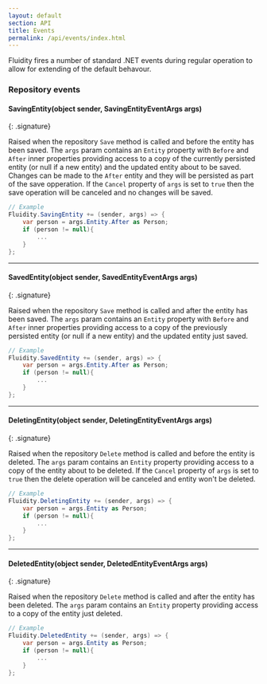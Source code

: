 ```yaml
---
layout: default
section: API
title: Events
permalink: /api/events/index.html
---
```


Fluidity fires a number of standard .NET events during regular operation to allow for extending of the default behavour.

### Repository events

#### SavingEntity(object sender, SavingEntityEventArgs args)
{: .signature}

Raised when the repository `Save` method is called and before the entity has been saved. The `args` param contains an `Entity` property with `Before` and `After` inner properties providing access to a copy of the currently persisted entity (or null if a new entity) and the updated entity about to be saved. Changes can be made to the `After` entity and they will be persisted as part of the save opperation. If the `Cancel` property of `args` is set to `true` then the save operation will be canceled and no changes will be saved.

````csharp
// Example
Fluidity.SavingEntity += (sender, args) => {
    var person = args.Entity.After as Person;
    if (person != null){
        ...
    }
};
````

---


#### SavedEntity(object sender, SavedEntityEventArgs args)
{: .signature}

Raised when the repository `Save` method is called and after the entity has been saved. The `args` param contains an `Entity` property with `Before` and `After` inner properties providing access to a copy of the previously persisted entity (or null if a new entity) and the updated entity just saved. 

````csharp
// Example
Fluidity.SavedEntity += (sender, args) => {
    var person = args.Entity.After as Person;
    if (person != null){
        ...
    }
};
````

---


#### DeletingEntity(object sender, DeletingEntityEventArgs args)
{: .signature}

Raised when the repository `Delete` method is called and before the entity is deleted. The `args` param contains an `Entity` property providing access to a copy of the entity about to be deleted. If the `Cancel` property of `args` is set to `true` then the delete operation will be canceled and entity won't be deleted.

````csharp
// Example
Fluidity.DeletingEntity += (sender, args) => {
    var person = args.Entity as Person;
    if (person != null){
        ...
    }
};
````

---

#### DeletedEntity(object sender, DeletedEntityEventArgs args)
{: .signature}

Raised when the repository `Delete` method is called and after the entity has been deleted. The `args` param contains an `Entity` property providing access to a copy of the entity just deleted. 

````csharp
// Example
Fluidity.DeletedEntity += (sender, args) => {
    var person = args.Entity as Person;
    if (person != null){
        ...
    }
};
````